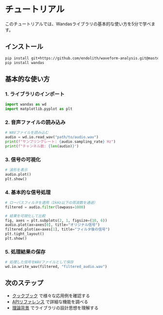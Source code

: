 # チュートリアル

このチュートリアルでは、Wandasライブラリの基本的な使い方を5分で学べます。

## インストール

```bash
pip install git+https://github.com/endolith/waveform-analysis.git@master
pip install wandas
```

## 基本的な使い方

### 1. ライブラリのインポート

```python
import wandas as wd
import matplotlib.pyplot as plt
```

### 2. 音声ファイルの読み込み

```python
# WAVファイルを読み込む
audio = wd.io.read_wav("path/to/audio.wav")
print(f"サンプリングレート: {audio.sampling_rate} Hz")
print(f"チャンネル数: {len(audio)}")
```

### 3. 信号の可視化

```python
# 波形を表示
audio.plot()
plt.show()
```

### 4. 基本的な信号処理

```python
# ローパスフィルタを適用（1kHz以下の周波数を通過）
filtered = audio.filter(lowpass=1000)

# 結果を可視化して比較
fig, axes = plt.subplots(2, 1, figsize=(10, 6))
audio.plot(ax=axes[0], title="オリジナル信号")
filtered.plot(ax=axes[1], title="フィルタ後の信号")
plt.tight_layout()
plt.show()
```

### 5. 処理結果の保存

```python
# 処理した信号をWAVファイルとして保存
wd.io.write_wav(filtered, "filtered_audio.wav")
```

## 次のステップ

- [クックブック](../how_to/index.md) で様々な応用例を確認する
- [APIリファレンス](../api/index.md) で詳細な機能を調べる
- [理論背景](../explanation/index.md) でライブラリの設計思想を理解する
